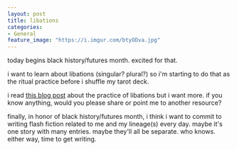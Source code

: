 ```yaml
---
layout: post
title: libations
categories:
- General
feature_image: "https://i.imgur.com/btyODva.jpg"
---
```


today begins black history/futures month. excited for that. 

i want to learn about libations (singular? plural?) so i'm starting to do that as the ritual practice before i shuffle my tarot deck. 

i read [this blog post](https://globalfaithministriesofchiism.wordpress.com/2012/05/04/libations-itu-mmai-7/) about the practice of libations but i want more. if you know anything, would you please share or point me to another resource?

finally, in honor of black history/futures month, i think i want to commit to writing flash fiction related to me and my lineage(s) every day. maybe it's one story with many entries. maybe they'll all be separate. who knows. either way, time to get writing. 